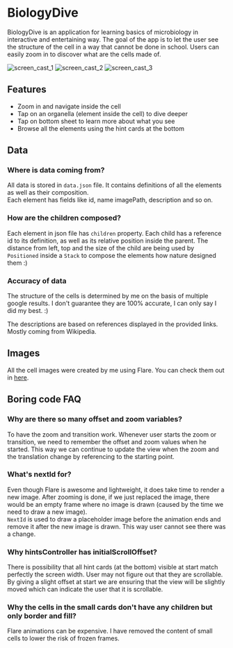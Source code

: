# BiologyDive

BiologyDive is an application for learning basics of microbiology in interactive and entertaining way.
The goal of the app is to let the user see the structure of the cell in a way that cannot be done in school.
Users can easily zoom in to discover what are the cells made of.

![screen_cast_1](https://user-images.githubusercontent.com/16286046/55671845-a8afac00-5894-11e9-813c-1de2489e30db.gif) 
![screen_cast_2](https://user-images.githubusercontent.com/16286046/55671846-ab120600-5894-11e9-8e48-401917ff6c4d.gif) 
![screen_cast_3](https://user-images.githubusercontent.com/16286046/55671847-ad746000-5894-11e9-9832-8ff913f9238c.gif) 

## Features
* Zoom in and navigate inside the cell
* Tap on an organella (element inside the cell) to dive deeper
* Tap on bottom sheet to learn more about what you see
* Browse all the elements using the hint cards at the bottom

## Data
### Where is data coming from?
All data is stored in `data.json` file. It contains definitions of all the elements as well as their composition.  
Each element has fields like id, name imagePath, description and so on.  

### How are the children composed?
Each element in json file has `children` property. Each child has a reference id to its definition, as well as its relative position inside the parent. The distance from left, top and the size of the child are being used by `Positioned` inside a `Stack` to compose the elements how nature designed them :) 

### Accuracy of data
The structure of the cells is determined by me on the basis of multiple google results. I don't guarantee they are 100% accurate, I can only say I did my best. :)

The descriptions are based on references displayed in the provided links. Mostly coming from Wikipedia.

## Images
All the cell images were created by me using Flare. You can check them out in [here](https://www.2dimensions.com/a/marcinus/files/recent/all).

## Boring code FAQ
### Why are there so many offset and zoom variables?
To have the zoom and transition work. Whenever user starts the zoom or transition, we need to remember the offset and zoom values when he started. This way we can continue to update the view when the zoom and the translation change by referencing to the starting point.

### What's nextId for?
Even though Flare is awesome and lightweight, it does take time to render a new image. After zooming is done, if we just replaced the image, there would be an empty frame where no image is drawn (caused by the time we need to draw a new image).  
`NextId` is used to draw a placeholder image before the animation ends and remove it after the new image is drawn. This way user cannot see there was a change.

### Why hintsController has initialScrollOffset?
There is possibility that all hint cards (at the bottom) visible at start match perfectly the screen width. User may not figure out that they are scrollable. By giving a slight offset at start we are ensuring that the view will be slightly moved which can indicate the user that it is scrollable.

### Why the cells in the small cards don't have any children but only border and fill?
Flare animations can be expensive. I have removed the content of small cells to lower the risk of frozen frames.
